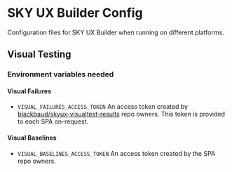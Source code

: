 # SKY UX Builder Config

Configuration files for SKY UX Builder when running on different platforms.

## Visual Testing

### Environment variables needed

#### Visual Failures
- `VISUAL_FAILURES_ACCESS_TOKEN` An access token created by [blackbaud/skyux-visualtest-results](https://github.com/blackbaud/skyux-visualtest-results) repo owners. This token is provided to each SPA on-request.

#### Visual Baselines
- `VISUAL_BASELINES_ACCESS_TOKEN` An access token created by the SPA repo owners.

